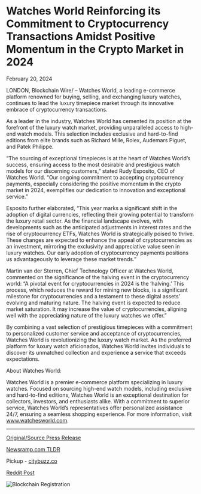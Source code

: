 # Watches World Reinforcing its Commitment to Cryptocurrency Transactions Amidst Positive Momentum in the Crypto Market in 2024

February 20, 2024

LONDON, Blockchain Wire/ – Watches World, a leading e-commerce platform renowned for buying, selling, and exchanging luxury watches, continues to lead the luxury timepiece market through its innovative embrace of cryptocurrency transactions.

As a leader in the industry, Watches World has cemented its position at the forefront of the luxury watch market, providing unparalleled access to high-end watch models. This selection includes exclusive and hard-to-find editions from elite brands such as Richard Mille, Rolex, Audemars Piguet, and Patek Philippe.

“The sourcing of exceptional timepieces is at the heart of Watches World’s success, ensuring access to the most desirable and prestigious watch models for our discerning customers,” stated Rudy Esposito, CEO of Watches World. “Our ongoing commitment to accepting cryptocurrency payments, especially considering the positive momentum in the crypto market in 2024, exemplifies our dedication to innovation and exceptional service.”

Esposito further elaborated, “This year marks a significant shift in the adoption of digital currencies, reflecting their growing potential to transform the luxury retail sector. As the financial landscape evolves, with developments such as the anticipated adjustments in interest rates and the rise of cryptocurrency ETFs, Watches World is strategically poised to thrive. These changes are expected to enhance the appeal of cryptocurrencies as an investment, mirroring the exclusivity and appreciative value seen in luxury watches. Our early adoption of cryptocurrency payments positions us advantageously to leverage these market trends.”

Martin van der Sterren, Chief Technology Officer at Watches World, commented on the significance of the halving event in the cryptocurrency world: “A pivotal event for cryptocurrencies in 2024 is the ‘halving.’ This process, which reduces the reward for mining new blocks, is a significant milestone for cryptocurrencies and a testament to these digital assets’ evolving and maturing nature. The halving event is expected to reduce market saturation. It may increase the value of cryptocurrencies, aligning well with the appreciating nature of the luxury watches we offer.”

By combining a vast selection of prestigious timepieces with a commitment to personalized customer service and acceptance of cryptocurrencies, Watches World is revolutionizing the luxury watch market. As the preferred platform for luxury watch aficionados, Watches World invites individuals to discover its unmatched collection and experience a service that exceeds expectations.

About Watches World:

Watches World is a premier e-commerce platform specializing in luxury watches. Focused on sourcing high-end watch models, including exclusive and hard-to-find editions, Watches World is an exceptional destination for collectors, investors, and enthusiasts alike. With a commitment to superior service, Watches World’s representatives offer personalized assistance 24/7, ensuring a seamless shopping experience. For more information, visit www.watchesworld.com. 

---

[Original/Source Press Release](https://blockchainwire.io/press-release/watches-world-reinforcing-its-commitment-to-cryptocurrency-transactions-amidst-positive-momentum-in-the-crypto-market-in-2024)
                    

[Newsramp.com TLDR](https://newsramp.com/curated-news/watches-world-leading-the-luxury-watch-market-with-cryptocurrency-transactions/e5841de1263c5e11b99831e72a6952be) 


Pickup - [citybuzz.co](https://citybuzz.co/2024/02/20/watches-world-embraces-cryptocurrency-amid-positive-crypto-market-momentum)
 



[Reddit Post](https://www.reddit.com/r/CryptoNewsInfo/comments/1avwxma/watches_world_leading_the_luxury_watch_market/) 



![Blockchain Registration](https://cdn.newsramp.app/blockchainwire/qrcode/242/20/fernMs5U.webp)